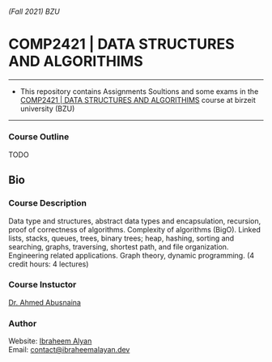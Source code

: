 ###### (Fall 2021) BZU
# COMP2421 | DATA STRUCTURES AND ALGORITHIMS

-----------------------------------------------
* This repository contains Assignments Soultions and some exams in the [COMP2421 | DATA STRUCTURES AND ALGORITHIMS](https://www.birzeit.edu/en/content/comp2421-data-structures-and-algorithms) course at birzeit university (BZU)
-----------------------------------------------


### Course Outline
TODO

## Bio

### Course Description
Data type and structures, abstract data types and encapsulation, recursion, proof of correctness of algorithms. Complexity of algorithms (BigO). Linked lists, stacks, queues, trees, binary trees; heap, hashing, sorting and searching, graphs, traversing, shortest path, and file organization. Engineering related applications. Graph theory, dynamic programming. (4 credit hours: 4 lectures)

### Course Instuctor
[Dr. Ahmed Abusnaina](mailto:aabusnaina@birzeit.edu)

### Author
Website: [Ibraheem Alyan](https://www.ibraheemalayan.dev/)    
Email: contact@ibraheemalayan.dev
